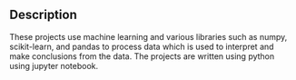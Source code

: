 ## Description

These projects use machine learning and various libraries such as numpy, scikit-learn, and pandas to process data which is used to interpret and make conclusions from the data. The projects are written using python using jupyter notebook.
